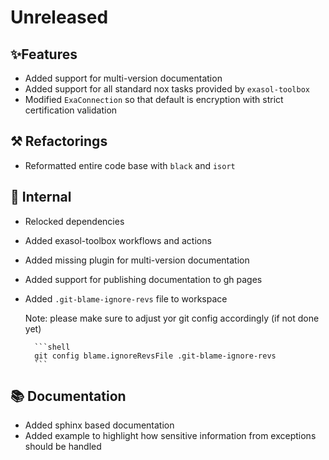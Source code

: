 # Unreleased

## ✨Features

* Added support for multi-version documentation
* Added support for all standard nox tasks provided by `exasol-toolbox`
* Modified `ExaConnection` so that default is encryption with strict certification validation

## ⚒️ Refactorings

* Reformatted entire code base with `black` and `isort`

## 🔩 Internal

* Relocked dependencies
* Added exasol-toolbox workflows and actions
* Added missing plugin for multi-version documentation
* Added support for publishing documentation to gh pages
* Added `.git-blame-ignore-revs` file to workspace

    Note: please make sure to adjust yor git config accordingly (if not done yet)

        ```shell
        git config blame.ignoreRevsFile .git-blame-ignore-revs
        ```

## 📚 Documentation

* Added sphinx based documentation
* Added example to highlight how sensitive information from exceptions should be handled 

